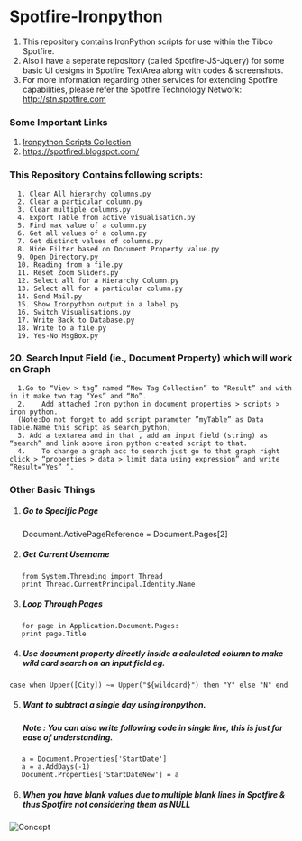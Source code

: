 # Spotfire-Ironpython

1. This repository contains IronPython scripts for use within the Tibco Spotfire.
2. Also I have a seperate repository (called Spotfire-JS-Jquery) for some basic UI designs in Spotfire TextArea along with codes & screenshots.
3. For more information regarding other services for extending Spotfire capabilities, please refer the Spotfire Technology Network: http://stn.spotfire.com

### Some Important Links

   1. [Ironpython Scripts Collection](https://community.tibco.com/wiki/ironpython-scripting-tibco-spotfire)
   2. <https://spotfired.blogspot.com/>


### This Repository Contains following scripts:
      1. Clear All hierarchy columns.py
      2. Clear a particular column.py
      3. Clear multiple columns.py
      4. Export Table from active visualisation.py
      5. Find max value of a column.py
      6. Get all values of a column.py
      7. Get distinct values of columns.py
      8. Hide Filter based on Document Property value.py
      9. Open Directory.py
      10. Reading from a file.py
      11. Reset Zoom Sliders.py
      12. Select all for a Hierarchy Column.py
      13. Select all for a particular column.py
      14. Send Mail.py
      15. Show Ironpython output in a label.py
      16. Switch Visualisations.py
      17. Write Back to Database.py
      18. Write to a file.py
      19. Yes-No MsgBox.py
### 20. Search Input Field (ie., Document Property) which will work on Graph
      1.Go to “View > tag” named “New Tag Collection” to “Result” and with in it make two tag “Yes” and “No”.
      2.	Add attached Iron python in document properties > scripts > iron python.
      (Note:Do not forget to add script parameter ”myTable” as Data Table.Name this script as search_python)
      3. Add a textarea and in that , add an input field (string) as “search” and link above iron python created script to that.
      4.	To change a graph acc to search just go to that graph right click > “properties > data > limit data using expression” and write “Result=”Yes” ”.

      
### Other Basic Things
1. ##### Go to Specific Page 
   Document.ActivePageReference = Document.Pages[2]
2. ##### Get Current Username
````
   from System.Threading import Thread 
   print Thread.CurrentPrincipal.Identity.Name 
````
3. ##### Loop Through Pages
````
   for page in Application.Document.Pages:
   print page.Title
````
4. ##### Use document property directly inside a calculated column to make wild card search on an input field eg.
````
case when Upper([City]) ~= Upper("${wildcard}") then "Y" else "N" end
````
5. ##### Want to subtract a single day using ironpython. 
   ##### Note : You can also write following code in single line, this is just for ease of understanding.
````
   a = Document.Properties['StartDate']
   a = a.AddDays(-1)
   Document.Properties['StartDateNew'] = a 
````
6. ##### When you have blank values due to multiple blank lines in Spotfire & thus Spotfire not considering them as NULL
![Concept](https://user-images.githubusercontent.com/86184439/126883875-8b48a0dc-d7c5-4041-8c0c-adfddcc0ed69.PNG)
